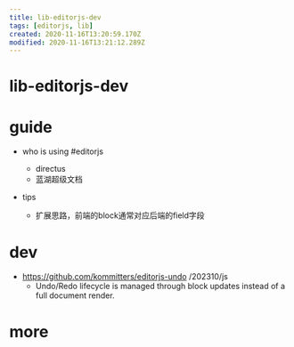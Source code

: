 ```yaml
---
title: lib-editorjs-dev
tags: [editorjs, lib]
created: 2020-11-16T13:20:59.170Z
modified: 2020-11-16T13:21:12.289Z
---
```


# lib-editorjs-dev

# guide

- who is using #editorjs
  - directus
  - 蓝湖超级文档

- tips
  - 扩展思路，前端的block通常对应后端的field字段
# dev
- https://github.com/kommitters/editorjs-undo /202310/js
  - Undo/Redo lifecycle is managed through block updates instead of a full document render.
# more
